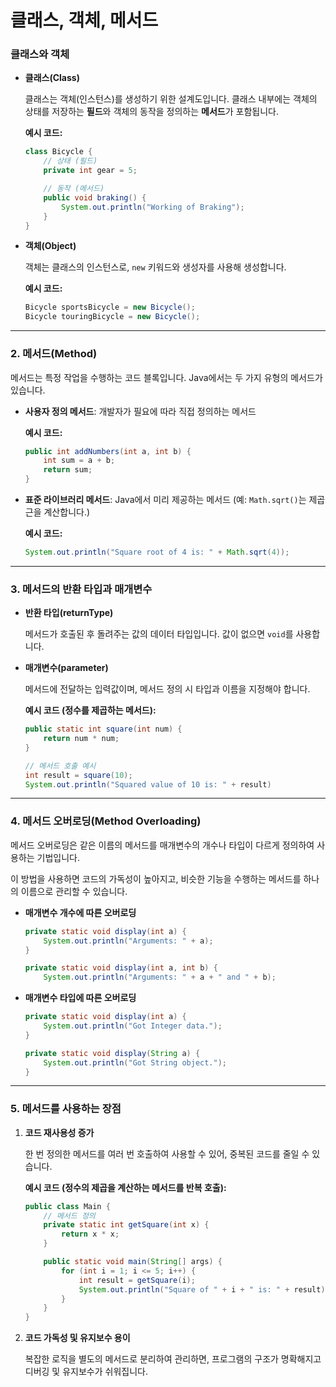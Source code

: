# 클래스, 객체, 메서드

### 클래스와 객체

- **클래스(Class)**
    
    클래스는 객체(인스턴스)를 생성하기 위한 설계도입니다. 클래스 내부에는 객체의 상태를 저장하는 **필드**와 객체의 동작을 정의하는 **메서드**가 포함됩니다.
    
    **예시 코드:**
    
    ```java
    class Bicycle {
        // 상태 (필드)
        private int gear = 5;
    
        // 동작 (메서드)
        public void braking() {
            System.out.println("Working of Braking");
        }
    }
    ```
    
- **객체(Object)**
    
    객체는 클래스의 인스턴스로, `new` 키워드와 생성자를 사용해 생성합니다.
    
    **예시 코드:**
    
    ```java
    Bicycle sportsBicycle = new Bicycle();
    Bicycle touringBicycle = new Bicycle();
    ```
    

---

### 2. 메서드(Method)

메서드는 특정 작업을 수행하는 코드 블록입니다. Java에서는 두 가지 유형의 메서드가 있습니다.

- **사용자 정의 메서드**: 개발자가 필요에 따라 직접 정의하는 메서드
    
    **예시 코드:**
    
    ```java
    public int addNumbers(int a, int b) {
        int sum = a + b;
        return sum;
    }
    ```
    
- **표준 라이브러리 메서드**: Java에서 미리 제공하는 메서드 (예: `Math.sqrt()`는 제곱근을 계산합니다.)
    
    **예시 코드:**
    
    ```java
    System.out.println("Square root of 4 is: " + Math.sqrt(4));
    ```
    

---

### 3. 메서드의 반환 타입과 매개변수

- **반환 타입(returnType)**
    
    메서드가 호출된 후 돌려주는 값의 데이터 타입입니다. 값이 없으면 `void`를 사용합니다.
    
- **매개변수(parameter)**
    
    메서드에 전달하는 입력값이며, 메서드 정의 시 타입과 이름을 지정해야 합니다.
    
    **예시 코드 (정수를 제곱하는 메서드):**
    
    ```java
    public static int square(int num) {
        return num * num;
    }
    
    // 메서드 호출 예시
    int result = square(10);
    System.out.println("Squared value of 10 is: " + result)
    ```
    

---

### 4. 메서드 오버로딩(Method Overloading)

메서드 오버로딩은 같은 이름의 메서드를 매개변수의 개수나 타입이 다르게 정의하여 사용하는 기법입니다.

이 방법을 사용하면 코드의 가독성이 높아지고, 비슷한 기능을 수행하는 메서드를 하나의 이름으로 관리할 수 있습니다.

- **매개변수 개수에 따른 오버로딩**
    
    ```java
    private static void display(int a) {
        System.out.println("Arguments: " + a);
    }
    
    private static void display(int a, int b) {
        System.out.println("Arguments: " + a + " and " + b);
    ```
    
- **매개변수 타입에 따른 오버로딩**
    
    ```java
    private static void display(int a) {
        System.out.println("Got Integer data.");
    }
    
    private static void display(String a) {
        System.out.println("Got String object.");
    }
    ```
    

---

### 5. 메서드를 사용하는 장점

1. **코드 재사용성 증가**
    
    한 번 정의한 메서드를 여러 번 호출하여 사용할 수 있어, 중복된 코드를 줄일 수 있습니다.
    
    **예시 코드 (정수의 제곱을 계산하는 메서드를 반복 호출):**
    
    ```java
    public class Main {
        // 메서드 정의
        private static int getSquare(int x) {
            return x * x;
        }
    
        public static void main(String[] args) {
            for (int i = 1; i <= 5; i++) {
                int result = getSquare(i);
                System.out.println("Square of " + i + " is: " + result);
            }
        }
    }
    ```
    
2. **코드 가독성 및 유지보수 용이**
    
    복잡한 로직을 별도의 메서드로 분리하여 관리하면, 프로그램의 구조가 명확해지고 디버깅 및 유지보수가 쉬워집니다.